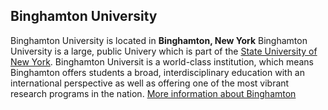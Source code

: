 ## Binghamton University
Binghamton University is located in **Binghamton, New York**
Binghamton University is a large, public Univery which is part of the [State University of New York](https://www.suny.edu). Binghamton Universit is a world-class institution, which means Binghamton offers students a broad, interdisciplinary education with an international perspective as well as offering one of the most vibrant research programs in the nation. [More information about Binghamton](https://www.suny.edu/campuses/binghamton/)
